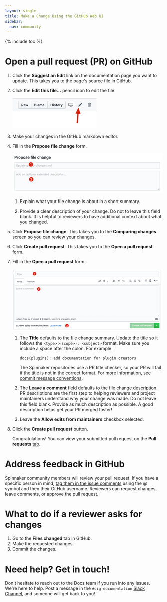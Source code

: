 ```yaml
---
layout: single
title: Make a Change Using the GitHub Web UI
sidebar:
  nav: community
---
```


{% include toc %}

# Open a pull request (PR) on GitHub

1. Click the **Suggest an Edit** link on the documentation page you want to update. This takes you to the page's source file in GitHub.
1. Click the **Edit this file...** pencil icon to edit the file.

   ![EditFileIcon](/assets/images/community/contributing/docs/github-edit-file-icon.jpg)

1. Make your changes in the GitHub markdown editor.
1. Fill in the **Propose file change** form.

   ![ProposeFileChange](/assets/images/community/contributing/docs/github-propose-file-change-form.jpg)

   1. Explain what your file change is about in a short summary.

   2. Provide a clear description of your change. Do not to leave this field blank. It is helpful to reviewers to have additional context about what you changed.

1. Click **Propose file change**. This takes you to the **Comparing changes** screen so you can review your changes.

1. Click **Create pull request**. This takes you to the **Open a pull request** form.

1. Fill in the **Open a pull request** form.

   ![OpenPullRequest](/assets/images/community/contributing/docs/github-open-pull-request.jpg)

   1. The **Title** defaults to the file change summary. Update the title so it follows the `<type>(<scope>): <subject>` format. Make sure you include a space after the colon. For example:

      ```
      docs(plugins): add documentation for plugin creators
      ```

      The Spinnaker repositories use a PR title checker, so your PR will fail if the title is not in the correct format. For more information, see [commit message conventions](/community/contributing/submitting/#commit-message-conventions).

   2. The **Leave a comment** field defaults to the file change description. PR descriptions are the first step to helping reviewers and project maintainers understand why your change was made. Do not leave this field blank. Provide as much description as possible. A good description helps get your PR merged faster!
   3. Leave the **Allow edits from maintainers** checkbox selected.

1. Click the **Create pull request** button.

   Congratulations! You can view your submitted pull request on the **Pull requests** [tab](https://github.com/spinnaker/spinnaker.github.io/pulls).

# Address feedback in GitHub

Spinnaker community members will review your pull request. If you have a specific person in mind, [tag them in the issue comments](https://github.blog/2011-03-23-mention-somebody-they-re-notified/) using the @ symbol and then their GitHub username. Reviewers can request changes, leave comments, or approve the pull request.

# What to do if a reviewer asks for changes

1. Go to the **Files changed** tab in GitHub.
1. Make the requested changes.
1. Commit the changes.

# Need help? Get in touch!

Don't hesitate to reach out to the Docs team if you run into any issues. We're here to help. Post a message in the `#sig-documentation` [Slack Channel](https://app.slack.com/client/T091CRSGH/CMPS49682), and someone will get back to you!
